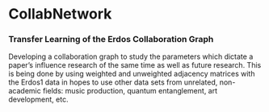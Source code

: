 # CollabNetwork
### Transfer Learning of the Erdos Collaboration Graph
Developing a collaboration graph to study the parameters which dictate a paper’s influence research of the same time as well as future research. This is being done by using weighted and unweighted adjacency matrices with the Erdos1 data in hopes to use other data sets from unrelated, non-academic fields: music production, quantum entanglement, art development, etc.
